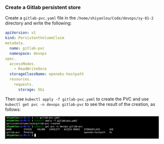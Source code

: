 ### Create a Gitlab persistent store

Create a `gitlab-pvc.yaml` file in the `/home/shiyanlou/Code/devops/sy-01-2` directory and write the following:

```yaml
apiVersion: v1
kind: PersistentVolumeClaim
metadata.
  name: gitlab-pvc
  namespace: devops
spec.
  accessModes.
    - ReadWriteOnce
  storageClassName: openebs-hostpath
  resources.
    requests.
      storage: 5Gi
```

Then use `kubectl apply -f gitlab-pvc.yaml` to create the PVC and use `kubectl get pvc -n devops gitlab-pvc` to see the result of the creation, as follows:

![图片描述](assets/lab-deploying-and-using-gitlab-in-kubernetes-10-0.png)

